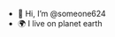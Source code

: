 - 👋 Hi, I’m @someone624
- 🌍 I live on planet earth

<!---
someone624/someone624 is a ✨ special ✨ repository because its `README.md` (this file) appears on your GitHub profile.
You can click the Preview link to take a look at your changes.
--->
